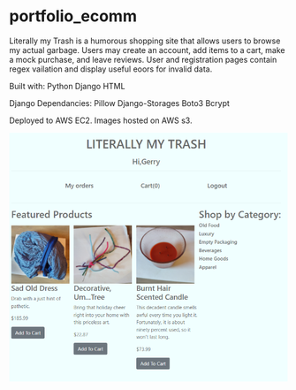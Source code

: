 # portfolio_ecomm

Literally my Trash is a humorous shopping site that allows users to browse my actual garbage. 
Users may create an account, add items to a cart, make a mock purchase, and leave reviews. User
and registration pages contain regex vailation and display useful eoors for invalid data.


Built with:
  Python
  Django
  HTML

Django Dependancies:
  Pillow
  Django-Storages
  Boto3
  Bcrypt
 
Deployed to AWS EC2. Images hosted on AWS s3.

![](github_screenshots/literally.png)
